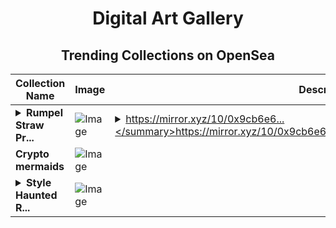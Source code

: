<div align="center">

# Digital Art Gallery

## Trending Collections on OpenSea

| Collection Name                       | Image                                                                                     | Description                       | OpenSea Link                                                                                          |
|---------------------------------------|-------------------------------------------------------------------------------------------|-----------------------------------|--------------------------------------------------------------------------------------------------------|
| **<details><summary>Rumpel Straw Pr...</summary>Rumpel Straw Program Chapter 2</details>** | ![Image](https://i.seadn.io/s/raw/files/6f6faf49a880bca6adc3d468b9bc8569.png?w=500&auto=format?w=200&auto=format) | <details><summary>https://mirror.xyz/10/0x9cb6e6...</summary>https://mirror.xyz/10/0x9cb6e6bd87a90b5be0b74e878b3c5a55e471137a</details> | <details><summary>Link</summary>[Rumpel Straw Program Chapter 2](https://opensea.io/collection/rumpel-straw-program-chapter-2)</details> |
| **Crypto mermaids** | ![Image](https://i.seadn.io/s/raw/files/91cb75b72709049b2d2518180748388c.jpg?w=500&auto=format?w=200&auto=format) |  | <details><summary>Link</summary>[Crypto mermaids](https://opensea.io/collection/crypto-mermaids-1)</details> |
| **<details><summary>Style Haunted R...</summary>Style Haunted Realistic Illustrate</details>** | ![Image](https://i.seadn.io/s/raw/files/da830634f94c0e1b2c7de6925b7ab33a.jpg?w=500&auto=format?w=200&auto=format) |  | <details><summary>Link</summary>[Style Haunted Realistic Illustrate](https://opensea.io/collection/style-haunted-realistic-illustrate)</details> |

</div>